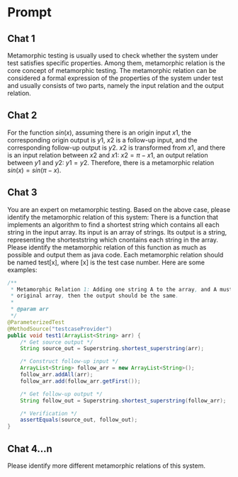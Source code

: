 # Prompt

## Chat 1

Metamorphic testing is usually used to check whether the system under test satisfies specific properties. Among them, metamorphic relation is the core concept of metamorphic testing. The metamorphic relation can be considered a formal expression of the properties of the system under test and usually consists of two parts, namely the input relation and the output relation.

## Chat 2

For the function $sin(x)$, assuming there is an origin input $x1$, the corresponding origin output is $y1$, $x2$ is a follow-up input, and the corresponding follow-up output is $y2$. $x2$ is transformed from $x1$, and there is an input relation between $x2$ and $x1$: $x2=\pi-x1$, an output relation between $y1$ and $y2$: $y1=y2$. Therefore, there is a metamorphic relation $sin(x)=sin(\pi-x)$.

## Chat 3

You are an expert on metamorphic testing. Based on the above case, please identify the metamorphic relation of this system: There is a function that implements an algorithm to find a shortest string which contains all each string in the input array. Its input is an array of strings. Its output is a string, representing the shorteststring which cnontains each string in the array. Please identify the metamorphic relation of this function as much as possible and output them as java code. Each metamorphic relation should be named test[x], where [x] is the test case number. Here are some examples:

```java
/**
 * Metamorphic Relation 1: Adding one string A to the array, and A must be contained in the
 * original array, then the output should be the same.
 *
 * @param arr
 */
@ParameterizedTest
@MethodSource("testcaseProvider")
public void test1(ArrayList<String> arr) {
    /* Get source output */
    String source_out = Superstring.shortest_superstring(arr);

    /* Construct follow-up input */
    ArrayList<String> follow_arr = new ArrayList<String>();
    follow_arr.addAll(arr);
    follow_arr.add(follow_arr.getFirst());

    /* Get follow-up output */
    String follow_out = Superstring.shortest_superstring(follow_arr);

    /* Verification */
    assertEquals(source_out, follow_out);
}
```

## Chat 4...n

Please identify more different metamorphic relations of this system.